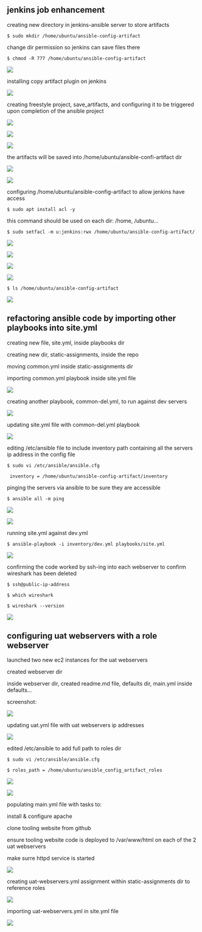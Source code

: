 ## jenkins job enhancement

creating new directory in jenkins-ansible server to store artifacts

`$ sudo mkdir /home/ubuntu/ansible-config-artifact`

change dir permission so jenkins can save files there

`$ chmod -R 777 /home/ubuntu/ansible-config-artifact`

![](images/jenkins-ansiblemkdirchmod1.png)

installing copy artifact plugin on jenkins

![](images/jenkins-ansiblecopyartifact2.png)

creating freestyle project, save_artifacts, and configuring it to be triggered upon completion of the ansible project

![](images/jenkins-ansiblesaveartigener3.png)

![](images/jenkins-ansiblesaveartigener33.png)

![](images/jenkins-ansiblesaveartigener333.png)

the artifacts will be saved into /home/ubuntu/ansible-confi-artifact dir

![](images/jenkins-ansiblesaveartigener333ansiblejob.png)

![](images/jenkins-ansiblesaveartigener333ansiblejobaggregate.png)

configuring /home/ubuntu/ansible-config-artifact to allow jenkins have access 

`$ sudo apt install acl -y`

this command should be used on each dir: /home, /ubuntu...

`$ sudo setfacl -m u:jenkins:rwx /home/ubuntu/ansible-config-artifact/`

![](images/jenkins-ansiblesetfaclonall4.png)

![](images/jenkins-ansiblesetfaclonallbuild44.png)

![](images/jenkins-ansiblesetfaclonallbuild444.png)

![](images/jenkins-ansiblesetfaclonallbuild44444.png)

`$ ls /home/ubuntu/ansible-config-artifact`

![](images/jenkins-ansiblesetfaclonallbuild4444.png)

## refactoring ansible code by importing other playbooks into site.yml

creating new file, site.yml, inside playbooks dir

creating new dir, static-assignments, inside the repo

moving common.yml inside static-assignments dir

importing common.yml playbook inside site.yml file

![](images/jenkins-ansiblesiteyml6.png)

creating another playbook, common-del.yml, to run against dev servers

![](images/jenkins-ansiblecommondel7.png)

updating site.yml file with common-del.yml playbook 

![](images/jenkins-ansiblesiteyml77.png)

editing /etc/ansible file to include inventory path containing all the servers ip address in the config file

`$ sudo vi /etc/ansible/ansible.cfg`

` inventory = /home/ubuntu/ansible-config-artifact/inventory`

pinging the servers via ansible to be sure they are accessible

`$ ansible all -m ping`

![](images/jenkins-ansibleinventoryping88.png)

![](images/jenkins-ansiblepinginventory9.png)

running site.yml against dev.yml 

`$ ansible-playbook -i inventory/dev.yml playbooks/site.yml`

![](images/jenkins-ansibleplaybooktest10.png)

confirming the code worked by ssh-ing into each webserver to confirm wireshark has been deleted

`$ ssh@public-ip-address`

`$ which wireshark`

`$ wireshark --version`

![](images/jenkins-ansibleplaybooktest1010.png)

## configuring uat webservers with a role webserver

launched two new ec2 instances for the uat webservers

created webserver dir

inside webserver dir, created readme.md file, defaults dir, main.yml inside defaults...

screenshot:

![](images/webservers.png)

updating uat.yml file with uat webservers ip addresses

![](images/jenkins-ansibleuatservers11.png)

edited /etc/ansible to add full path to roles dir

`$ sudo vi /etc/ansible/ansible.cfg`

`$ roles_path = /home/ubuntu/ansible_config_artifact_roles`

![](images/jenkins-ansibleroles12.png)

![](images/jenkins-ansibleroles1212.png)

populating main.yml file with tasks to:

install & configure apache

clone tooling website from github

ensure tooling website code is deployed to /var/www/html on each of the 2 uat webservers

make surre httpd service is started

![](images/jenkins-ansiblemainyml13.png)

creating uat-webservers.yml assignment within static-assignments dir to reference roles

![](images/jenkins-ansibleuatwebserver14.png)

importing uat-webservers.yml in site.yml file

![](images/jenkins-ansiblesiteyml1414.png)

